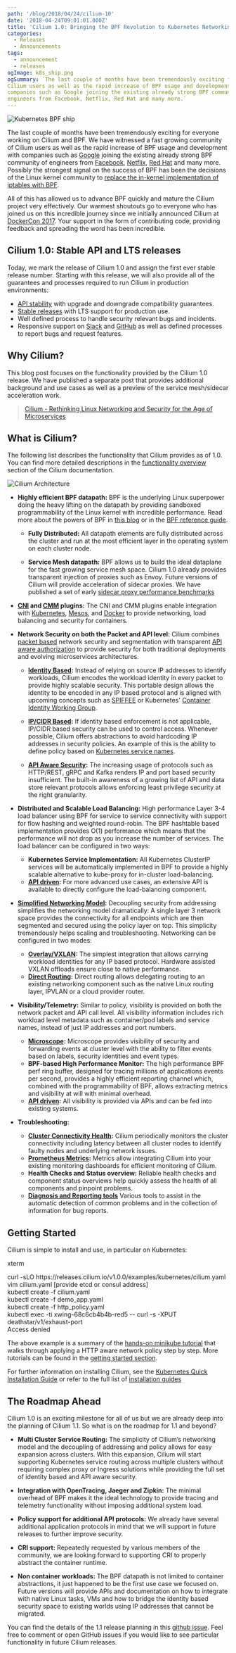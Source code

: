 ```yaml
---
path: '/blog/2018/04/24/cilium-10'
date: '2018-04-24T09:01:01.000Z'
title: 'Cilium 1.0: Bringing the BPF Revolution to Kubernetes Networking and Security'
categories:
  - Releases
  - Announcements
tags:
  - announcement
  - releases
ogImage: k8s_ship.png
ogSummary: `The last couple of months have been tremendously exciting for everyone working on Cilium and BPF. We have witnessed a fast growing community of
Cilium users as well as the rapid increase of BPF usage and development with
companies such as Google joining the existing already strong BPF community of
engineers from Facebook, Netflix, Red Hat and many more.`
---
```


![Kubernetes BPF ship](k8s_ship.png)

The last couple of months have been tremendously exciting for everyone working
on Cilium and BPF. We have witnessed a fast growing community of
Cilium users as well as the rapid increase of BPF usage and development with
companies such as [Google] joining the existing already strong BPF community of
engineers from [Facebook], [Netflix], [Red Hat] and many more. Possibly the strongest
signal on the success of BPF has been the decisions of the Linux kernel
community to [replace the in-kernel implementation of iptables with BPF](/blog/2018/04/17/why-is-the-kernel-community-replacing-iptables).

All of this has allowed us to advance BPF quickly and mature the Cilium project
very effectively. Our warmest
shoutouts go to everyone who has joined us on this incredible
journey since we initially announced Cilium at [DockerCon
2017](https://www.youtube.com/watch?v=ilKlmTDdFgk). Your support in the form of
contributing code, providing feedback and spreading the word has been
incredible.

## Cilium 1.0: Stable API and LTS releases

Today, we mark the release of Cilium 1.0 and assign the first ever stable
release number. Starting with this release, we will also provide all of the
guarantees and processes required to run Cilium in production environments:

- [API stability](http://docs.cilium.io/en/doc-1.0/api/#compatibility-guarantees)
  with upgrade and downgrade compatibility guarantees.
- [Stable releases](http://docs.cilium.io/en/doc-1.0/contributing/#release-process)
  with LTS support for production use.
- Well defined process to handle security relevant bugs and incidents.
- Responsive support on [Slack] and [GitHub] as well
  as defined processes to report bugs and request features.

## Why Cilium?

This blog post focuses on the functionality provided by the Cilium 1.0 release.
We have published a separate post that provides additional background and use
cases as well as a preview of the service mesh/sidecar acceleration work.

> [Cilium - Rethinking Linux Networking and Security for the Age of Microservices](/blog/2018/04/24/cilium-security-for-age-of-microservices)

## What is Cilium?

The following list describes the functionality that Cilium provides as of 1.0.
You can find more detailed descriptions in the [functionality overview](http://docs.cilium.io/en/doc-1.0/intro/#functionality-overview)
section of the Cilium documentation.

![Cilium Architecture](architecture.png)

- **Highly efficient BPF datapath:**
  BPF is the underlying Linux superpower doing the heavy lifting on the
  datapath by providing sandboxed programmability of the Linux kernel with
  incredible performance. Read more about the powers of BPF in [this
  blog](/blog/2018/04/17/why-is-the-kernel-community-replacing-iptables#bpf)
  or in the [BPF reference guide](http://docs.cilium.io/en/doc-1.0/bpf/).

  - **Fully Distributed:** All datapath elements are fully distributed
    across the cluster and run at the most efficient layer in the operating
    system on each cluster node.

  - **Service Mesh datapath:** BPF allows us to build the ideal dataplane for
    the fast growing service mesh space. Cilium 1.0 already provides
    transparent injection of proxies such as Envoy. Future versions of Cilium
    will provide acceleration of sidecar proxies. We have published a set of
    early [sidecar proxy performance benchmarks](/blog/2018/04/24/cilium-security-for-age-of-microservices)

- **[CNI](http://docs.cilium.io/en/doc-1.0/kubernetes/) and [CMM](http://docs.cilium.io/en/doc-1.0/docker/) plugins:**
  The CNI and CMM plugins enable integration with
  [Kubernetes](http://docs.cilium.io/en/doc-1.0/kubernetes/),
  [Mesos](http://docs.cilium.io/en/doc-1.0/mesos/), and
  [Docker](http://docs.cilium.io/en/doc-1.0/docker/) to provide networking,
  load balancing and security for containers.

- **Network Security on both the Packet and API level:**
  Cilium combines [packet
  based](http://docs.cilium.io/en/doc-1.0/policy/language/#) network security and
  segmentation with transparent [API aware
  authorization](http://docs.cilium.io/en/doc-1.0/policy/language/#layer-7-examples)
  to provide security for both traditional deployments and evolving
  microservices architectures.

  - **[Identity Based](http://docs.cilium.io/en/doc-1.0/concepts/#arch-id-security):**
    Instead of relying on source IP addresses to identify workloads, Cilium
    encodes the workload identity in every packet to provide highly scalable
    security. This portable design allows the identity to be encoded in any IP
    based protocol and is aligned with upcoming concepts such as
    [SPIFFEE](https://github.com/spiffe/spiffe) or Kubernetes' [Container
    Identity Working
    Group](https://github.com/kubernetes/community/tree/master/wg-container-identity).

  - **[IP/CIDR Based](http://docs.cilium.io/en/doc-1.0/policy/language/#ip-cidr-based):**
    If identity based enforcement is not applicable, IP/CIDR based security can
    be used to control access. Whenever possible, Cilium offers abstractions to
    avoid hardcoding IP addresses in security policies. An example of this is
    the ability to define policy based on [Kubernetes service
    names](http://docs.cilium.io/en/doc-1.0/policy/language/#services-based).
  - **[API Aware Security](http://docs.cilium.io/en/doc-1.0/policy/language/#layer-7-examples):**
    The increasing usage of protocols such as HTTP/REST, gRPC and Kafka renders
    IP and port based security insufficient. The built-in awareness of a
    growing list of API and data store relevant protocols allows enforcing
    least privilege security at the right granularity.

- **Distributed and Scalable Load Balancing:**
  High performance Layer 3-4 load balancer using BPF for service to service
  connectivity with support for flow hashing and weighted round-robin. The BPF
  hashtable based implementation provides O(1) performance which means that the
  performance will not drop as you increase the number of services. The load
  balancer can be configured in two ways:

  - **Kubernetes Service Implementation:** All Kubernetes ClusterIP services
    will be automatically implemented in BPF to provide a highly scalable
    alternative to kube-proxy for in-cluster load-balancing.
  - **[API driven](http://docs.cilium.io/en/doc-1.0/api/):** For more advanced
    use cases, an extensive API is available to directly configure the
    load-balancing component.

- **[Simplified Networking Model](http://docs.cilium.io/en/doc-1.0/intro/#simple-networking):**
  Decoupling security from addressing simplifies the networking model
  dramatically: A single layer 3 network space provides the connectivity
  for all endpoints which are then segmented and secured using the
  policy layer on top. This simplicity tremendously helps scaling and
  troubleshooting. Networking can be configured in two modes:

  - **[Overlay/VXLAN](http://docs.cilium.io/en/doc-1.0/concepts/#overlay-network-mode):**
    The simplest integration that allows carrying workload identities for any
    IP based protocol. Hardware assisted VXLAN offloads ensure close to native
    performance.
  - **[Direct Routing](http://docs.cilium.io/en/doc-1.0/concepts/#direct-native-routing-mode):**
    Direct routing allows delegating routing to an existing networking
    component such as the native Linux routing layer, IPVLAN or a cloud
    provider router.

- **Visibility/Telemetry:** Similar to policy, visibility is provided on both
  the network packet and API call level. All visibility information includes
  rich workload level metadata such as container/pod labels and service names,
  instead of just IP addresses and port numbers.
  - **[Microscope](https://github.com/cilium/microscope):** Microscope provides visibility of security and forwarding
    events at cluster level with the ability to filter events based on labels,
    security identities and event types.
  - **BPF-based High Performance Monitor:** The high performance BPF perf ring
    buffer, designed for tracing millions of applications events per second,
    provides a highly efficient reporting channel which, combined with the
    programmability of BPF, allows extracting metrics and visibility at will
    with minimal overhead.
  - **[API driven](http://docs.cilium.io/en/doc-1.0/api/):** All visibility is provided via APIs and can be fed into
    existing systems.
- **Troubleshooting:**
  - **[Cluster Connectivity Health](http://docs.cilium.io/en/doc-1.0/troubleshooting/#cluster-connectivity-check):**
    Cilium periodically monitors the cluster connectivity including latency
    between all cluster nodes to identify faulty nodes and
    underlying network issues.
  - **[Prometheus Metrics](http://docs.cilium.io/en/doc-1.0/configuration/metrics/):** Metrics allow integrating Cilium into your
    existing monitoring dashboards for efficient monitoring of Cilium.
  - **Health Checks and Status overview:** Reliable health checks and component
    status overviews help quickly assess the health of all components and
    pinpoint problems.
  - **[Diagnosis and Reporting tools](http://docs.cilium.io/en/doc-1.0/troubleshooting/#cluster-diagnosis-tool)**
    Various tools to assist in the automatic detection of common problems and
    in the collection of information for bug reports.

## Getting Started

Cilium is simple to install and use, in particular on Kubernetes:

<div class="window">
  <p class="shell-top-bar">xterm</p>
  <div class="terminal">
    <span class="command">curl -sLO https://releases.cilium.io/v1.0.0/examples/kubernetes/cilium.yaml</span><br />
    <span class="command">vim cilium.yaml [provide etcd or consul address]</span><br />
    <span class="command">kubectl create -f cilium.yaml</span><br />
    <span class="command">kubectl create -f demo_app.yaml</span><br />
    <span class="command">kubectl create -f http_policy.yaml</span><br />
    <span class="command">kubectl exec -ti xwing-68c6cb4b4b-red5 -- curl -s -XPUT deathstar/v1/exhaust-port</span><br />
    <span class="log">
      Access denied<br />
    </span>
    <span class="command"></span>
  </div>
</div>

<p></p>

The above example is a summary of the [hands-on minikube
tutorial](http://docs.cilium.io/en/doc-1.0/gettingstarted/minikube/) that walks
through applying a HTTP aware network policy step by step. More tutorials
can be found in the [getting started
section](http://docs.cilium.io/en/doc-1.0/gettingstarted/).

For further information on installing Cilium, see the [Kubernetes Quick
Installation Guide](http://docs.cilium.io/en/doc-1.0/kubernetes/quickinstall/)
or refer to the full list of [installation
guides](http://docs.cilium.io/en/doc-1.0/install/guides/#)

## The Roadmap Ahead

Cilium 1.0 is an exciting milestone for all of us but we are already deep into
the planning of Cilium 1.1. So what is on the roadmap for 1.1 and beyond?

- **Multi Cluster Service Routing:** The simplicity of Cilium’s networking model
  and the decoupling of addressing and policy allows for easy expansion across
  clusters. With this expansion, Cilium will start supporting Kubernetes
  service routing across multiple clusters without requiring complex proxy or
  Ingress solutions while providing the full set of identity based and API
  aware security.

- **Integration with OpenTracing, Jaeger and Zipkin:** The minimal overhead of
  BPF makes it the ideal technology to provide tracing and telemetry
  functionality without imposing additional system load.

- **Policy support for additional API protocols:** We already have several
  additional application protocols in mind that we will support in future
  releases to further improve security.

- **CRI support:** Repeatedly requested by various members of the community, we are
  looking forward to supporting CRI to properly abstract the container runtime.

- **Non container workloads:** The BPF datapath is not limited to container
  abstractions, it just happened to be the first use case we focused on. Future
  versions will provide APIs and documentation on how to integrate with native
  Linux tasks, VMs and how to bridge the identity based security space to
  existing worlds using IP addresses that cannot be migrated.

You can find the details of the 1.1 release planning in this [github
issue](https://github.com/cilium/cilium/issues/3585). Feel free to comment or
open GitHub issues if you would like to see particular functionality in future
Cilium releases.

[http]: http://docs.cilium.io/en/doc-1.0/gettingstarted/minikube/
[grpc]: http://docs.cilium.io/en/doc-1.0/gettingstarted/grpc/
[kafka]: http://docs.cilium.io/en/doc-1.0/gettingstarted/kafka/
[slack]: https://cilium.herokuapp.com/
[github]: https://github.com/cilium/cilium/issues/new
[google]: https://www.socallinuxexpo.org/sites/default/files/presentations/bcc-scale.pdf
[facebook]: https://www.netdevconf.org/2.1/slides/apr6/zhou-netdev-xdp-2017.pdf
[netflix]: http://www.brendangregg.com/Slides/BSidesSF2017_BPF_security_monitoring.pdf
[red hat]: https://developers.redhat.com/blog/2017/12/13/introducing-stapbpf-systemtaps-new-bpf-backend/
